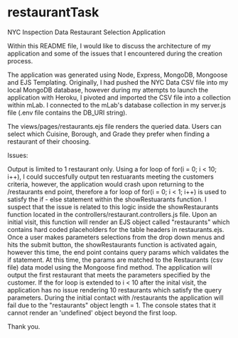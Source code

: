 # restaurantTask
NYC Inspection Data Restaurant Selection Application

Within this README file, I would like to discuss the architecture of my application and some of the issues that I encountered
during the creation process.

The application was generated using Node, Express, MongoDB, Mongoose and EJS Templating. Originally, I had pushed the NYC Data CSV file 
into my local MongoDB database, however during my attempts to launch the application with Heroku, I pivoted and imported the CSV file 
into a collection within mLab. I connected to the mLab's database collection in my server.js file (.env file contains the DB_URI string).

The views/pages/restaurants.ejs file renders the queried data. Users can select which Cuisine, Borough, and Grade they prefer when
finding a restaurant of their choosing. 

Issues: 

Output is limited to 1 restaurant only. Using a for loop of for(i = 0; i < 10; i++), I could succesfully output ten restuarants meeting
the customers criteria, however, the application would crash upon returning to the /restaurants end point, therefore a 
for loop of for(i = 0; i < 1; i++) is used to satisfy the if - else statement within the showRestuarants function. I suspect that the issue
is related to this logic inside the showRestaurants function located in the controllers/restaurant.controllers.js file. Upon an initial visit, 
this function will render an EJS object called "restaurants" which contains hard coded placeholders for the table headers in 
restaurants.ejs. Once a user makes parameters selections from the drop down menus and hits the submit button, the showRestaurants 
function is activated again, however this time, the end point contains query params which validates the if statement. At this 
time, the params are matched to the Restaurants (csv file) data model using the Mongoose find method. The application will output 
the first restaurant that meets the parameters specified by the customer. If the for loop is extended to i < 10 after the inital visit,
the application has no issue rendering 10 restaurants which satisfy the query parameters. During the initial contact with /restaurants
the application will fail due to the "restaurants" object length = 1. The console states that it cannot render an 'undefined' object 
beyond the first loop. 

Thank you. 
